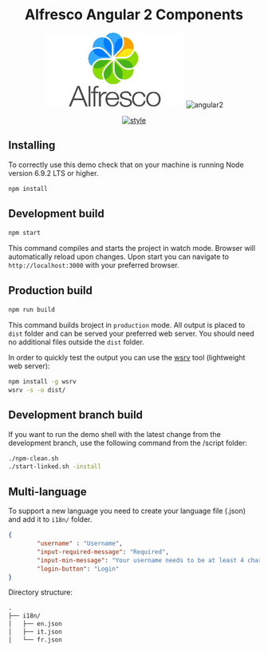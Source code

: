 
<h1 align="center">Alfresco Angular 2 Components</h1>
<p align="center">
  <img title="alfresco" alt='alfresco' src='../assets/alfresco.png'  width="280px" height="150px" ></img>
  <img title="angular2" alt='angular2' src='../assets/angular2.png'  width="150px" height="150px" ></img>
</p>
<p align="center">
    <a href='https://github.com/mgechev/angular2-style-guide'>
      <img src='https://mgechev.github.io/angular2-style-guide/images/badge.svg' alt='style' />
    </a>
</p>

## Installing

To correctly use this demo check that on your machine is running Node version 6.9.2 LTS or higher.


```sh
npm install
```

## Development build

```sh
npm start
```

This command compiles and starts the project in watch mode. 
Browser will automatically reload upon changes.
Upon start you can navigate to `http://localhost:3000` with your preferred browser.

## Production build

```sh
npm run build
```

This command builds broject in `production` mode. 
All output is placed to `dist` folder and can be served your preferred web server.
You should need no additional files outside the `dist` folder.

In order to quickly test the output you can use the [wsrv](https://www.npmjs.com/package/wsrv) tool (lightweight web server):

```sh
npm install -g wsrv
wsrv -s -o dist/
```

## Development branch build

If you want to run the demo shell with the latest change from the development branch, use the following command from the /script folder:

```sh
./npm-clean.sh
./start-linked.sh -install
```

## Multi-language
To support a new language you need to create your language file (.json) and add it to `i18n/` folder.

```json
{
        "username" : "Username",
        "input-required-message": "Required",
        "input-min-message": "Your username needs to be at least 4 characters.",
        "login-button": "Login"
}
```

Directory structure:
```
.
├── i18n/
│   ├── en.json
│   ├── it.json
│   └── fr.json
```


